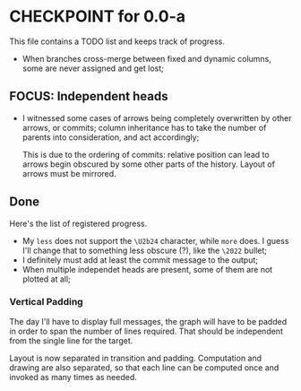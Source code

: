 CHECKPOINT for 0.0-a
====================

This file contains a TODO list and keeps track of progress.

 - When branches cross-merge between fixed and dynamic columns, some are never
   assigned and get lost;

## FOCUS: Independent heads

 - I witnessed some cases of arrows being completely overwritten by other
   arrows, or commits; column inheritance has to take the number of parents into
   consideration, and act accordingly;

   This is due to the ordering of commits: relative position can lead to arrows
   begin obscured by some other parts of the history. Layout of arrows must be
   mirrored.

## Done

Here's the list of registered progress.

 - My `less` does not support the `\U2b24` character, while `more` does. I guess
   I'll change that to something less obscure (?), like the `\2022` bullet;
 - I definitely must add at least the commit message to the output;
 - When multiple independet heads are present, some of them are not plotted at
   all;

### Vertical Padding

The day I'll have to display full messages, the graph will have to be padded in
order to span the number of lines required. That should be independent from the
single line for the target.

Layout is now separated in transition and padding. Computation and drawing are
also separated, so that each line can be computed once and invoked as many times
as needed.

